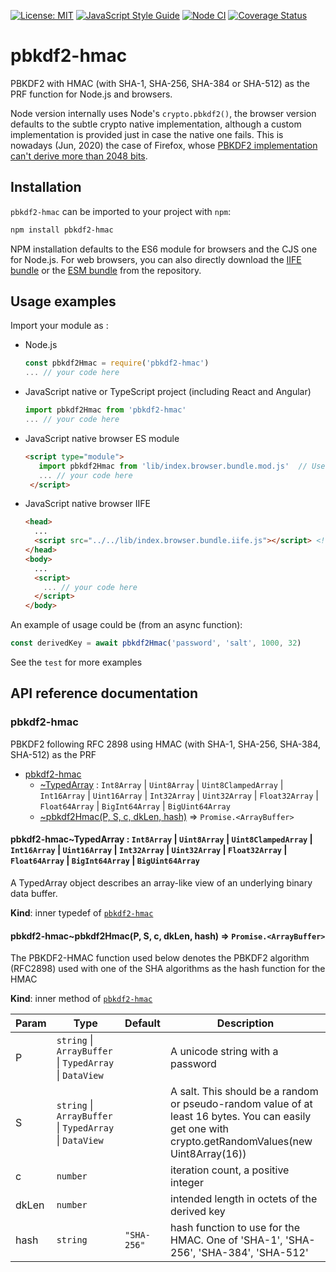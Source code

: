 [![License: MIT](https://img.shields.io/badge/License-MIT-yellow.svg)](https://opensource.org/licenses/MIT)
[![JavaScript Style Guide](https://img.shields.io/badge/code_style-standard-brightgreen.svg)](https://standardjs.com)
[![Node CI](https://github.com/juanelas/pbkdf2-hmac/workflows/Node%20CI/badge.svg)](https://github.com/juanelas/pbkdf2-hmac/actions?query=workflow%3A%22Node+CI%22)
[![Coverage Status](https://coveralls.io/repos/github/juanelas/pbkdf2-hmac/badge.svg?branch=master)](https://coveralls.io/github/juanelas/pbkdf2-hmac?branch=master)

# pbkdf2-hmac

PBKDF2 with HMAC (with SHA-1, SHA-256, SHA-384 or SHA-512) as the PRF function for Node.js and browsers.

Node version internally uses Node's `crypto.pbkdf2()`, the browser version defaults to the subtle crypto native implementation, although a custom implementation is provided just in case the native one fails. This is nowadays (Jun, 2020) the case of Firefox, whose [PBKDF2 implementation can't derive more than 2048 bits](https://github.com/mdn/sprints/issues/3278).

## Installation

`pbkdf2-hmac` can be imported to your project with `npm`:

```bash
npm install pbkdf2-hmac
```

NPM installation defaults to the ES6 module for browsers and the CJS one for Node.js. For web browsers, you can also directly download the [IIFE bundle](https://raw.githubusercontent.com/juanelas/pbkdf2-hmac/master/lib/index.browser.bundle.iife.js) or the [ESM bundle](https://raw.githubusercontent.com/juanelas/pbkdf2-hmac/master/lib/index.browser.bundle.mod.js) from the repository.

## Usage examples

Import your module as :

 - Node.js
   ```javascript
   const pbkdf2Hmac = require('pbkdf2-hmac')
   ... // your code here
   ```
 - JavaScript native or TypeScript project (including React and Angular)
   ```javascript
   import pbkdf2Hmac from 'pbkdf2-hmac'
   ... // your code here
   ```
 - JavaScript native browser ES module
   ```html
   <script type="module">
      import pbkdf2Hmac from 'lib/index.browser.bundle.mod.js'  // Use your actual path to the broser mod bundle
      ... // your code here
    </script>
   ```
 - JavaScript native browser IIFE
   ```html
   <head>
     ...
     <script src="../../lib/index.browser.bundle.iife.js"></script> <!-- Use your actual path to the browser bundle -->
   </head>
   <body>
     ...
     <script>
       ... // your code here
     </script>
   </body>
   ```

An example of usage could be (from an async function):

```javascript
const derivedKey = await pbkdf2Hmac('password', 'salt', 1000, 32)
```
See the `test` for more examples

## API reference documentation

<a name="module_pbkdf2-hmac"></a>

### pbkdf2-hmac
PBKDF2 following RFC 2898 using HMAC (with SHA-1, SHA-256, SHA-384, SHA-512) as the PRF


* [pbkdf2-hmac](#module_pbkdf2-hmac)
    * [~TypedArray](#module_pbkdf2-hmac..TypedArray) : <code>Int8Array</code> \| <code>Uint8Array</code> \| <code>Uint8ClampedArray</code> \| <code>Int16Array</code> \| <code>Uint16Array</code> \| <code>Int32Array</code> \| <code>Uint32Array</code> \| <code>Float32Array</code> \| <code>Float64Array</code> \| <code>BigInt64Array</code> \| <code>BigUint64Array</code>
    * [~pbkdf2Hmac(P, S, c, dkLen, hash)](#module_pbkdf2-hmac..pbkdf2Hmac) ⇒ <code>Promise.&lt;ArrayBuffer&gt;</code>

<a name="module_pbkdf2-hmac..TypedArray"></a>

#### pbkdf2-hmac~TypedArray : <code>Int8Array</code> \| <code>Uint8Array</code> \| <code>Uint8ClampedArray</code> \| <code>Int16Array</code> \| <code>Uint16Array</code> \| <code>Int32Array</code> \| <code>Uint32Array</code> \| <code>Float32Array</code> \| <code>Float64Array</code> \| <code>BigInt64Array</code> \| <code>BigUint64Array</code>
A TypedArray object describes an array-like view of an underlying binary data buffer.

**Kind**: inner typedef of [<code>pbkdf2-hmac</code>](#module_pbkdf2-hmac)  
<a name="module_pbkdf2-hmac..pbkdf2Hmac"></a>

#### pbkdf2-hmac~pbkdf2Hmac(P, S, c, dkLen, hash) ⇒ <code>Promise.&lt;ArrayBuffer&gt;</code>
The PBKDF2-HMAC function used below denotes the PBKDF2 algorithm (RFC2898)
used with one of the SHA algorithms as the hash function for the HMAC

**Kind**: inner method of [<code>pbkdf2-hmac</code>](#module_pbkdf2-hmac)  

| Param | Type | Default | Description |
| --- | --- | --- | --- |
| P | <code>string</code> \| <code>ArrayBuffer</code> \| <code>TypedArray</code> \| <code>DataView</code> |  | A unicode string with a password |
| S | <code>string</code> \| <code>ArrayBuffer</code> \| <code>TypedArray</code> \| <code>DataView</code> |  | A salt. This should be a random or pseudo-random value of at least 16 bytes. You can easily get one with crypto.getRandomValues(new Uint8Array(16)) |
| c | <code>number</code> |  | iteration count, a positive integer |
| dkLen | <code>number</code> |  | intended length in octets of the derived key |
| hash | <code>string</code> | <code>&quot;SHA-256&quot;</code> | hash function to use for the HMAC. One of 'SHA-1', 'SHA-256', 'SHA-384', 'SHA-512' |

